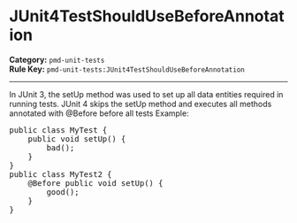 # JUnit4TestShouldUseBeforeAnnotation
**Category:** `pmd-unit-tests`<br/>
**Rule Key:** `pmd-unit-tests:JUnit4TestShouldUseBeforeAnnotation`<br/>


-----

In JUnit 3, the setUp method was used to set up all data entities required in running tests.
JUnit 4 skips the setUp method and executes all methods annotated with @Before before all tests Example:
<pre>
public class MyTest {
    public void setUp() {
        bad();
    }
}
public class MyTest2 {
    @Before public void setUp() {
        good();
    }
}
</pre>
